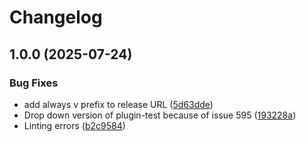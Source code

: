 # Changelog

## 1.0.0 (2025-07-24)


### Bug Fixes

* add always v prefix to release URL ([5d63dde](https://github.com/sneakybeaky/asdf-gomplate/commit/5d63dde7a878e253859f8612cd793bad62a9ab7e))
* Drop down version of plugin-test because of issue 595 ([193228a](https://github.com/sneakybeaky/asdf-gomplate/commit/193228a1ad2177a27993406c955de3e1805dc76a))
* Linting errors ([b2c9584](https://github.com/sneakybeaky/asdf-gomplate/commit/b2c9584f87bc883acbe71399143c2f18c58210fe))
